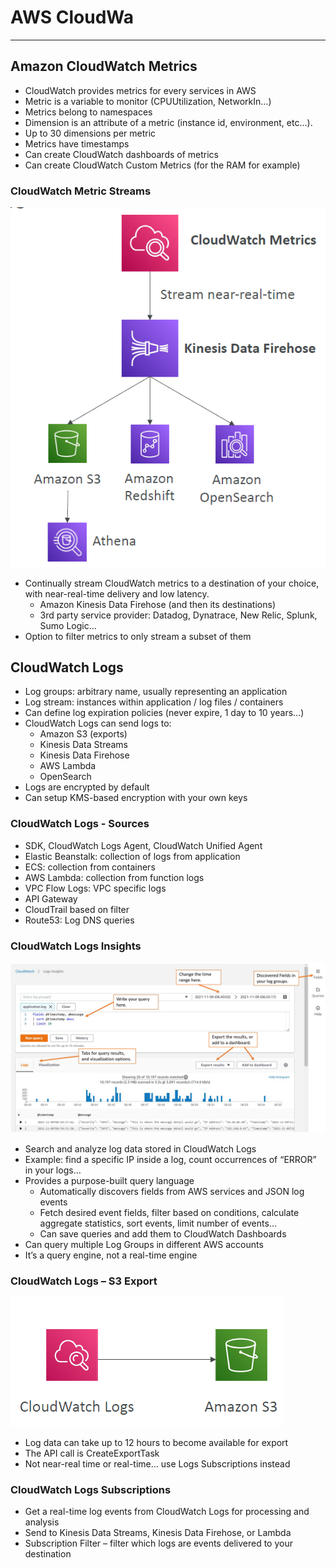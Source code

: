 # AWS CloudWa

---
## Amazon CloudWatch Metrics
* CloudWatch provides metrics for every services in AWS
* Metric is a variable to monitor (CPUUtilization, NetworkIn…)
* Metrics belong to namespaces
* Dimension is an attribute of a metric (instance id, environment, etc…).
* Up to 30 dimensions per metric
* Metrics have timestamps
* Can create CloudWatch dashboards of metrics
* Can create CloudWatch Custom Metrics (for the RAM for example)
### CloudWatch Metric Streams
![CloudWatch Metric streams](../Image/CloudWatch_Metric_Stream.png)
* Continually stream CloudWatch metrics to a destination of your choice, with near-real-time delivery and low latency.
  * Amazon Kinesis Data Firehose (and then its destinations)
  * 3rd party service provider: Datadog, Dynatrace, New Relic, Splunk, Sumo Logic…
* Option to filter metrics to only stream a subset of them
## CloudWatch Logs
* Log groups: arbitrary name, usually representing an application
* Log stream: instances within application / log files / containers
* Can define log expiration policies (never expire, 1 day to 10 years…)
* CloudWatch Logs can send logs to:
  * Amazon S3 (exports)
  * Kinesis Data Streams
  * Kinesis Data Firehose
  * AWS Lambda
  * OpenSearch
* Logs are encrypted by default
* Can setup KMS-based encryption with your own keys
### CloudWatch Logs - Sources
* SDK, CloudWatch Logs Agent, CloudWatch Unified Agent
* Elastic Beanstalk: collection of logs from application
* ECS: collection from containers
* AWS Lambda: collection from function logs
* VPC Flow Logs: VPC specific logs
* API Gateway
* CloudTrail based on filter
* Route53: Log DNS queries
### CloudWatch Logs Insights
![CloudWatch Logs Insights](../Image/CloudWatch_Log_Insights.png)
* Search and analyze log data stored in CloudWatch Logs
* Example: find a specific IP inside a log, count occurrences of “ERROR” in your logs…
* Provides a purpose-built query language
  * Automatically discovers fields from AWS services and JSON log events
  * Fetch desired event fields, filter based on conditions, calculate aggregate statistics, sort events, limit number of events…
  * Can save queries and add them to CloudWatch Dashboards
* Can query multiple Log Groups in different AWS accounts
* It’s a query engine, not a real-time engine
### CloudWatch Logs – S3 Export
![CloudWatch Logs – S3 Export](../Image/CloudWatch_Log_S3.png)
* Log data can take up to 12 hours to become available for export
* The API call is CreateExportTask
* Not near-real time or real-time… use Logs Subscriptions instead
### CloudWatch Logs Subscriptions

* Get a real-time log events from CloudWatch Logs for processing and analysis
* Send to Kinesis Data Streams, Kinesis Data Firehose, or Lambda
* Subscription Filter – filter which logs are events delivered to your destination